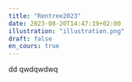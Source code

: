 ```yaml
---
title: "Rentree2023"
date: 2023-08-20T14:47:19+02:00
illustration: "illustration.png"
draft: false
en_cours: true
---
```


dd
qwdqwdwq